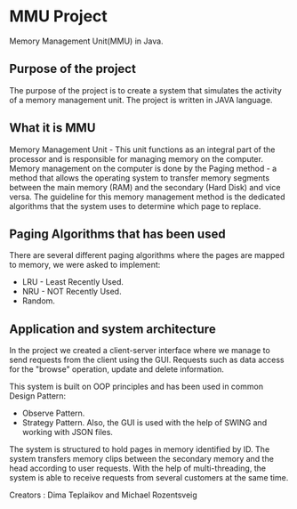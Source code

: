 # MMU Project
Memory Management Unit(MMU) in Java.
 
 ## Purpose of the project
The purpose of the project is to create a system that simulates the activity of a memory management unit.
The project is written in JAVA language.

## What it is MMU
Memory Management Unit - This unit functions as an integral part of the processor and is responsible for managing memory on the computer.
Memory management on the computer is done by the Paging method - a method that allows the operating system to transfer memory segments
between the main memory (RAM) and the secondary (Hard Disk) and vice versa.
The guideline for this memory management method is the dedicated algorithms that the system uses to determine which page to replace.

## Paging Algorithms that has been used
There are several different paging algorithms where the pages are mapped to memory, we were asked to implement:
* LRU - Least Recently Used.
* NRU - NOT Recently Used.
* Random.

## Application and system architecture
In the project we created a client-server interface where we manage to send requests from the client using the GUI.
Requests such as data access for the "browse" operation, update and delete information.

This system is built on OOP principles and has been used in common Design Pattern:
* Observe Pattern.
* Strategy Pattern.
Also, the GUI is used with the help of SWING and working with JSON files.

The system is structured to hold pages in memory identified by ID.
The system transfers memory clips between the secondary memory and the head according to user requests.
With the help of multi-threading, the system is able to receive requests from several customers at the same time.

Creators : Dima Teplaikov and Michael Rozentsveig



 
